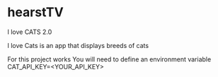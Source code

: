 # hearstTV
I love CATS 2.0


I love Cats is an app that displays breeds of cats

For this project works You will need to define an environment variable CAT_API_KEY=<YOUR_API_KEY>
